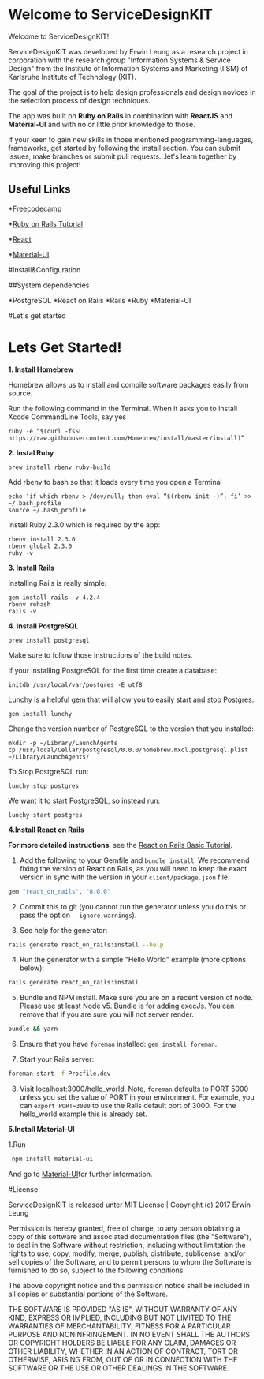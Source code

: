 # **Welcome to ServiceDesignKIT**

Welcome to ServiceDesignKIT!

ServiceDesignKIT was developed by Erwin Leung as a research project in corporation with the research group "Information Systems & Service Design" from the Institute of Information Systems and Marketing (IISM) of Karlsruhe Institute of Technology (KIT).

The goal of the project is to help design professionals and design novices in the selection process of design techniques.

The app was built on **Ruby on Rails** in combination with **ReactJS** and **Material-UI** and with no or little prior knowledge to those. 

If your keen to gain new skills in those mentioned programming-languages, frameworks, get started by following the install section. You can submit issues, make branches or submit pull requests...let's learn together by improving this project!

## Useful Links

*[Freecodecamp](https://www.freecodecamp.org/)

*[Ruby on Rails Tutorial](https://www.railstutorial.org/book)

*[React](https://facebook.github.io/react/tutorial/tutorial.html)

*[Material-UI](http://www.material-ui.com/#/)

#Install&Configuration

##System dependencies

*PostgreSQL
*React on Rails
*Rails 
*Ruby
*Material-UI

#Let's get started

# Lets Get Started!

**1. Install Homebrew**

Homebrew allows us to install and compile software packages easily from source.

Run the following command in the Terminal. When it asks you to install Xcode CommandLine Tools, say yes

```ruby -e “$(curl -fsSL https://raw.githubusercontent.com/Homebrew/install/master/install)”```

**2. Instal Ruby**

```
brew install rbenv ruby-build
```

Add rbenv to bash so that it loads every time you open a Terminal

```
echo ‘if which rbenv > /dev/null; then eval “$(rbenv init -)”; fi’ >> ~/.bash_profile
source ~/.bash_profile
```

Install Ruby 2.3.0 which is required by the app:

```
rbenv install 2.3.0
rbenv global 2.3.0
ruby -v
```

**3. Install Rails**

Installing Rails is really simple:

```
gem install rails -v 4.2.4
rbenv rehash
rails -v
```


**4. Install PostgreSQL**

```
brew install postgresql
```

Make sure to follow those instructions of the build notes.

If your installing PostgreSQL for the first time create a database:

```
initdb /usr/local/var/postgres -E utf8
```

Lunchy is a helpful gem that will allow you to easily start and stop Postgres.

```
gem install lunchy
```

Change the version number of PostgreSQL to the version that you installed:

```
mkdir -p ~/Library/LaunchAgents
cp /usr/local/Cellar/postgresql/0.0.0/homebrew.mxcl.postgresql.plist ~/Library/LaunchAgents/
```

To Stop PostgreSQL run:
```
lunchy stop postgres
```

We want it to start PostgreSQL, so instead run:
```
lunchy start postgres
```

**4.Install React on Rails**

**For more detailed instructions**, see the [React on Rails Basic Tutorial](docs/tutorial.md).

1. Add the following to your Gemfile and `bundle install`. We recommend fixing the version of React on Rails, as you will need to keep the exact version in sync with the version in your `client/package.json` file.

  ```ruby
  gem "react_on_rails", "8.0.0"
  ```

2. Commit this to git (you cannot run the generator unless you do this or pass the option `--ignore-warnings`).

3. See help for the generator:

  ```bash
  rails generate react_on_rails:install --help
  ```

4. Run the generator with a simple "Hello World" example (more options below):

  ```bash
  rails generate react_on_rails:install
  ```

5. Bundle and NPM install. Make sure you are on a recent version of node. Please use at least Node v5. Bundle is for adding execJs. You can remove that if you are sure you will not server render.

  ```bash
  bundle && yarn
  ```

6. Ensure that you have `foreman` installed: `gem install foreman`.

7. Start your Rails server:

  ```bash
  foreman start -f Procfile.dev
  ```

8. Visit [localhost:3000/hello_world](http://localhost:3000/hello_world). Note, `foreman` defaults to PORT 5000 unless you set the value of PORT in your environment. For example, you can `export PORT=3000` to use the Rails default port of 3000. For the hello_world example this is already set.

**5.Install Material-UI**

1.Run

 ```bash
  npm install material-ui
  ```

And go to [Material-UI](https://github.com/callemall/material-ui)for further information. 


#License


ServiceDesignKIT is released unter MIT License | Copyright (c) 2017 Erwin Leung

Permission is hereby granted, free of charge, to any person obtaining a copy of this software and associated documentation files (the "Software"), to deal in the Software without restriction, including without limitation the rights to use, copy, modify, merge, publish, distribute, sublicense, and/or sell copies of the Software, and to permit persons to whom the Software is furnished to do so, subject to the following conditions:

The above copyright notice and this permission notice shall be included in all copies or substantial portions of the Software.

THE SOFTWARE IS PROVIDED "AS IS", WITHOUT WARRANTY OF ANY KIND, EXPRESS OR IMPLIED, INCLUDING BUT NOT LIMITED TO THE WARRANTIES OF MERCHANTABILITY, FITNESS FOR A PARTICULAR PURPOSE AND NONINFRINGEMENT. IN NO EVENT SHALL THE AUTHORS OR COPYRIGHT HOLDERS BE LIABLE FOR ANY CLAIM, DAMAGES OR OTHER LIABILITY, WHETHER IN AN ACTION OF CONTRACT, TORT OR OTHERWISE, ARISING FROM, OUT OF OR IN CONNECTION WITH THE SOFTWARE OR THE USE OR OTHER DEALINGS IN THE SOFTWARE.